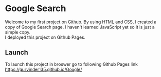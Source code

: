 
# Google Search

Welcome to my first project on Github. By using HTML and CSS, I created a copy of Google Search page. 
I haven't learned JavaScript yet so it is just a simple copy.  
I deployed this project on Github Pages.


## Launch

To launch this project in broswer go to following Github Pages link 
https://gurvinder135.github.io/Google/

  
